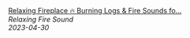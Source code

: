 <!--2024-01-14 01:04:00-->
<div class="yb">
  <a class="nodecor" href="/posts.html?relaks/relaxing_fireplace_burning_logs_fire_sounds_for_stress_relief_sleep">
    <img class="preview" data-videoid="HCXLNJ0oFj4" src="https://i.ytimg.com/vi/HCXLNJ0oFj4/hqdefault.jpg" align="middle" alt="">
  </a>
  <div class="inlbl text">
    <a class="nodecor" href="/posts.html?relaks/relaxing_fireplace_burning_logs_fire_sounds_for_stress_relief_sleep">Relaxing Fireplace 🔥 Burning Logs & Fire Sounds fo...</a><br>
    <i class="smaller2">Relaxing Fire Sound</i><br>
    <i class="smaller3">2023-04-30</i>
  </div>
</div>
